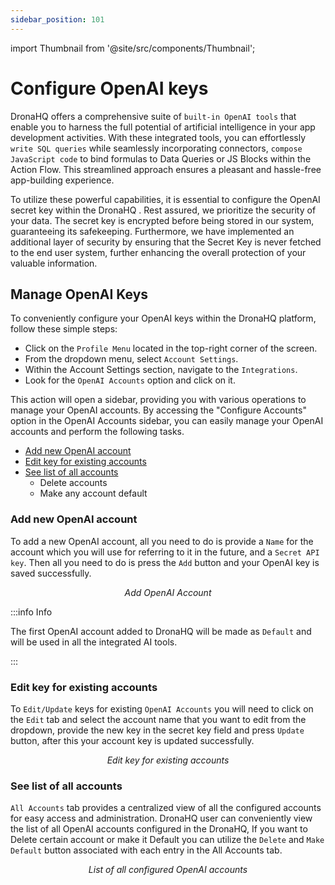 ```yaml
---
sidebar_position: 101
---
```


import Thumbnail from '@site/src/components/Thumbnail';

# Configure OpenAI keys

DronaHQ offers a comprehensive suite of `built-in OpenAI tools` that enable you to harness the full potential of
artificial intelligence in your app development activities. With these integrated tools, you can effortlessly
`write SQL queries` while seamlessly incorporating connectors, `compose JavaScript code` to bind formulas to Data
Queries or JS Blocks within the Action Flow. This streamlined approach ensures a pleasant and hassle-free app-building
experience.

To utilize these powerful capabilities, it is essential to configure the OpenAI secret key within the DronaHQ . Rest
assured, we prioritize the security of your data. The secret key is encrypted before being stored in our system,
guaranteeing its safekeeping. Furthermore, we have implemented an additional layer of security by ensuring that the
Secret Key is never fetched to the end user system, further enhancing the overall protection of your valuable
information.

## Manage OpenAI Keys

To conveniently configure your OpenAI keys within the DronaHQ platform, follow these simple steps:

- Click on the `Profile Menu` located in the top-right corner of the screen.
- From the dropdown menu, select `Account Settings`.
- Within the Account Settings section, navigate to the `Integrations`.
- Look for the `OpenAI Accounts` option and click on it.

This action will open a sidebar, providing you with various operations to manage your OpenAI accounts. By accessing the
"Configure Accounts" option in the OpenAI Accounts sidebar, you can easily manage your OpenAI accounts and perform the
following tasks.

- [Add new OpenAI account](#add-new-openai-account)
- [Edit key for existing accounts](#edit-key-for-existing-accounts)
- [See list of all accounts](#see-list-of-all-accounts)
  - Delete accounts
  - Make any account default

### Add new OpenAI account

To add a new OpenAI account, all you need to do is provide a `Name` for the account which you will use for referring to
it in the future, and a `Secret API key`. Then all you need to do is press the `Add` button and your OpenAI key is saved
successfully.

<figure>
  <Thumbnail src="/img/dronahq-ai/configure-openai-keys/add-openai-account.png" alt="Add OpenAI Account" width='100%'/>
  <figcaption align = "center"><i>Add OpenAI Account</i></figcaption>
</figure>

:::info Info

The first OpenAI account added to DronaHQ will be made as `Default` and will be used in all the integrated AI tools.

:::

### Edit key for existing accounts

To `Edit/Update` keys for existing `OpenAI Accounts` you will need to click on the `Edit` tab and select the account
name that you want to edit from the dropdown, provide the new key in the secret key field and press `Update` button,
after this your account key is updated successfully.

<figure>
  <Thumbnail src="/img/dronahq-ai/configure-openai-keys/edit-key-for-existing-accounts.png" alt="Edit key for existing accounts" width='100%'/>
  <figcaption align = "center"><i>Edit key for existing accounts</i></figcaption>
</figure>

### See list of all accounts

`All Accounts` tab provides a centralized view of all the configured accounts for easy access and administration.
DronaHQ user can conveniently view the list of all OpenAI accounts configured in the DronaHQ, If you want to Delete
certain account or make it Default you can utilize the `Delete` and `Make Default` button associated with each entry in
the All Accounts tab.

<figure>
  <Thumbnail src="/img/dronahq-ai/configure-openai-keys/list-all-accounts.png" alt="All configured OpenAI accounts list" width='100%'/>
  <figcaption align = "center"><i>List of all configured OpenAI accounts</i></figcaption>
</figure>
